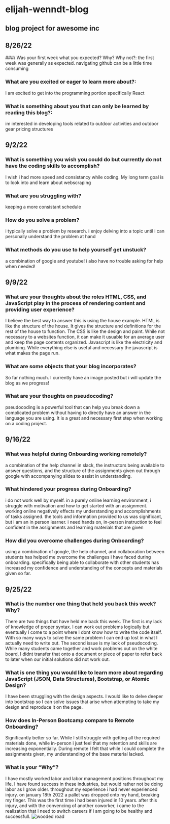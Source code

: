 # elijah-wenndt-blog
## blog project for awesome inc
## 8/26/22
###/ Was your first week what you expected? Why? Why not?:
the first week was generally as expected. navigating github can be a little time consuming
### What are you excited or eager to learn more about?:
I am excited to get into the programming portion specifically React
### What is something about you that can only be learned by reading this blog?:
im interested in developing tools related to outdoor activities and outdoor gear pricing structures 
## 9/2/22
### What is something you wish you could do but currently do not have the coding skills to accomplish?
I wish i had more speed and consistancy while coding. My long term goal is to look into and learn about webscraping
### What are you struggling with?
keeping a more consistant schedule
### How do you solve a problem? 
i typically solve a problem by research. i enjoy delving into a topic until i can personally understand the problem at hand
### What methods do you use to help yourself get unstuck?
a combination of google and youtube! i also have no trouble asking for help when needed!
## 9/9/22
### What are your thoughts about the roles HTML, CSS, and JavaScript play in the process of rendering content and providing user experience?
I believe the best way to answer this is using the house example. HTML is like the structure of the house. It gives the structure and definitions for the rest of the house to function. The CSS is like the design and paint. While not necessary to a websites function, it can make it usuable for an average user and keep the page contents organized. Javascript is like the electricity and plumbing. While everything else is useful and necessary the javascript is what makes the page run. 
### What are some objects that your blog incorporates?
So far nothing much. I currently have an image posted but i will update the blog as we progress!
### What are your thoughts on pseudocoding?
pseudocoding is a powerful tool that can help you break down a complicated problem without having to directly have an answer in the language you are using. It is a great and necessary first step when working on a coding project. 
## 9/16/22
### What was helpful during Onboarding working remotely?
a combination of the help channel in slack, the instructors being available to answer questions, and the structure of the assignments given out through google with accompanying slides to assist in understanding.
### What hindered your progress during Onboarding?
i do not work well by myself. in a purely online learning environment, i struggle with motivation and how to get started with an assignment. working online negatively effects my understanding and accomplishments of tasks assigned. the tools and information provided to us was significant, but i am an in person learner. i need hands on, in-person instruction to feel confident in the assignments and learning materials that are given
### How did you overcome challenges during Onboarding?
using a combination of google, the help channel, and collaboration between students has helped me overcome the challenges i have faced during onboarding. specifically being able to collaborate with other students has increased my confidence and understanding of the concepts and materials given so far.  
## 9/25/22
### What is the number one thing that held you back this week? Why?
There are two things that have held me back this week. The first is my lack of knowledge of proper syntax. I can work out problems logically but eventually I come to a point where I dont know how to write the code itself. With so many ways to solve the same problem I can end up lost in what I actually need to write out. The second issue is my lack of pseudocoding. While many students came together and work problems out on the white board, I didnt transfer that onto a document or piece of paper to refer back to later when our initial solutions did not work out. 
### What is one thing you would like to learn more about regarding JavaScript (JSON, Data Structures), Bootstrap, or Atomic Design?
I have been struggling with the design aspects. I would like to delve deeper into bootstrap so I can solve issues that arise when attempting to take my design and reproduce it on the page.
### How does In-Person Bootcamp compare to Remote Onboarding?
Significantly better so far. While I still struggle with getting all the required materials done, while in-person i just feel that my retention and skills are increasing exponentially. During remote I felt that while I could complete the assignments given, my understanding of the base material lacked. 
### What is your “Why”?
I have mostly worked labor and labor management positions throughout my life. I have found success in these industries, but would rather not be doing labor as I grow older. throughout my experience i had never experienced injury. on january 18th 2022 a pallet was dropped onto my hand, breaking my finger. This was the first time i had been injured in 10 years. after this injury, and with the convencing of another coworker,  i came to the realization that i need to switch careers if i am going to be healthy and successfull. 
![wooded road](img/pexels-holiho-1112186.jpg)
